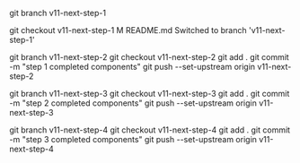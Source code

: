 git branch v11-next-step-1

git checkout v11-next-step-1
M	README.md
Switched to branch 'v11-next-step-1'

git branch v11-next-step-2
git checkout v11-next-step-2
git add .
git commit -m "step 1 completed components"
git push --set-upstream origin v11-next-step-2

git branch v11-next-step-3
git checkout v11-next-step-3
git add .
git commit -m "step 2 completed components"
git push --set-upstream origin v11-next-step-3

git branch v11-next-step-4
git checkout v11-next-step-4
git add .
git commit -m "step 3 completed components"
git push --set-upstream origin v11-next-step-4
